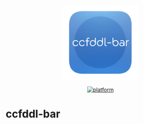 <p align="center">
	<img width="200" height="200" margin-right="100%" src="./images/ccfddl-bar-logo_1024_1024.png">
</p>

<p align="center">
	<a href="https://img.shields.io/badge/platform-macOS-blue">
 		<img src="https://img.shields.io/badge/platform-macOS-blue.svg" alt="platform">
	</a>
</p>


# ccfddl-bar
